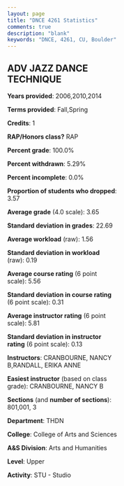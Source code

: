 ```yaml
---
layout: page
title: "DNCE 4261 Statistics"
comments: true
description: "blank"
keywords: "DNCE, 4261, CU, Boulder"
--- 
```

<head>
<script src="https://ajax.googleapis.com/ajax/libs/jquery/2.1.3/jquery.min.js"></script>
<script src="https://dl.dropboxusercontent.com/s/pc42nxpaw1ea4o9/highcharts.js?dl=0"></script>
<!-- <script src="../assets/js/highcharts.js"></script> -->
<style type="text/css">@font-face {
	font-family: "Bebas Neue";
	src: url(https://www.filehosting.org/file/details/544349/BebasNeue%20Regular.otf) format("opentype");
	}
	h1.Bebas { 
		font-family: "Bebas Neue", Verdana, Tahoma;
	}
</style>
</head>
<body>
	<div id="container" style="float: right; width: 45%; height: 88%; margin-left: 2.5%; margin-right: 2.5%;"></div>
	<script language="JavaScript">
		$(document).ready(function() {
		var chart = {type: 'column'};
		var title = {text: 'Grade Distribution'};
		var xAxis = {categories: ['A','B','C','D','F'],crosshair: true};
		var yAxis = {min: 0,title: {text: 'Percentage'}};
		var tooltip = {headerFormat: '<center><b><span style="font-size:20px">{point.key}</span></b></center>',
		               pointFormat: '<td style="padding:0"><b>{point.y:.1f}%</b></td>',
		               footerFormat: '</table>',shared: true,useHTML: true};
		var plotOptions = {column: {pointPadding: 0.0,borderWidth: 0}};  
		var credits = {enabled: false};var series= [{name: 'Percent',data: [74.07,24.07,0.0,0.0,1.85,]}];
		var json = {};
		json.chart = chart;
		json.title = title;
		json.tooltip = tooltip;
		json.xAxis = xAxis;
		json.yAxis = yAxis;  
		json.series = series;
		json.plotOptions = plotOptions;  
		json.credits = credits;
		$('#container').highcharts(json);
	});
	</script>
</body>
			   
## ADV JAZZ DANCE TECHNIQUE

**Years provided**: 2006,2010,2014

**Terms provided**: Fall,Spring

**Credits**: 1

**RAP/Honors class?** RAP

**Percent grade**: 100.0%

**Percent withdrawn**: 5.29%

**Percent incomplete**: 0.0%

**Proportion of students who dropped**: 3.57

**Average grade** (4.0 scale): 3.65

**Standard deviation in grades**: 22.69

**Average workload** (raw): 1.56

**Standard deviation in workload** (raw): 0.19

**Average course rating** (6 point scale): 5.56

**Standard deviation in course rating** (6 point scale): 0.31

**Average instructor rating** (6 point scale): 5.81

**Standard deviation in instructor rating** (6 point scale): 0.13

**Instructors**: CRANBOURNE, NANCY B,RANDALL, ERIKA ANNE

**Easiest instructor** (based on class grade): CRANBOURNE, NANCY B

**Sections** (and **number of sections**): 801,001, 3

**Department**: THDN

**College**: College of Arts and Sciences

**A&S Division**: Arts and Humanities

**Level**: Upper

**Activity**: STU - Studio